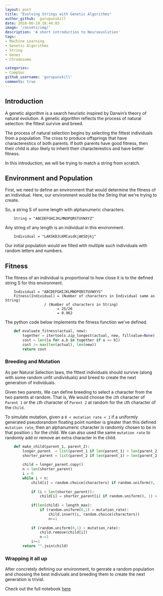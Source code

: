 ```yaml
---
layout: post
title: "Evolving Strings with Genetic Algorithms"
author_github:  gurupunskill
date: 2018-06-19 16:44:03
image: '/assets/img/'
description: 'A short introduction to Neuroevolution'
tags:
- Machine Learning
- Genetic Algorithms
- String
- Genes
- Chromosome

categories:
- CompSoc
github_username: 'gurupunskill'
comments: true
---
```

## Introduction

A genetic algorithm is a search heuristic inspired by Darwin’s theory of natural evolution. A genetic algorithm reflects the process of natural selection: the fittest survive and breed.  

The process of natural selection begins by selecting the fittest individuals from a population. The cross to produce offsprings that have characterestics of both parents. If both parents have good fitness, then their child is also likely to inherit their characterestics and have better fitness.

In this introduction, we will be trying to match a string from scratch.  

## Environment and Population

First, we need to define an environment that would determine the fitness of an individual. Here, our environment would be the String that we're trying to create.  

So, a string S of some length with alphanumeric characters.  
```
	String = "ABCDEFGHIJKLMNOPQRSTUVWXYZ"
```  
   
Any string of any length is an individual in this environment.  
   
```
	Individual = "LAKSKDJLKMCasdkjAKSDjkj"
```
Our initial population would we filled with multiple such individuals with random letters and numbers.  

## Fitness

The fitness of an individual is proportional to how close it is to the defined string S for this environment.  
  

```
	Individual = "ABCDEFGHIJKLMNOPQRSTUVWXYS"  
	Fitness(Individual) = (Number of characters in Individual same as String)  
			      / (Number of characters in String)  
						= 25/26
						= 0.962
```


The python code below implements the fitness function we've defined.  

  
```python	
    def evaluate_fitness(actual, new):
        together = itertools.zip_longest(actual, new, fillvalue=None)
        cost = len([a for a,b in together if a == b])
        cost /= max(len(actual), len(new))
        return cost
```
  
  
### Breeding and Mutation
As per Natural Selection laws, the fittest individuals should survive (along with some random unfit undividuals) and breed to create the next generation of individuals.  

Given two parents, We can define breeding to select a character from the two parents at random. That is, We would choose the `i`th character of `Parent 1` or the `i`th character of `Parent 2` at random for the `i`th character of the `Child`.  

To simulate mutation, given a `0 < mutation rate < 1`  if a uniformly generated pseudorandom floating point number is greater than this defined `mutation rate`, then an alphanumeric character is randomly chosen to be in that position `i` for the child. We can also used the same `mutation rate` to randomly add or remove an extra character in the child.  

```python
    def make_child(parent_1, parent_2):
        longer_parent  = list(parent_1 if len(parent_1) > len(parent_2) else parent_2)
        shorter_parent = list(parent_2 if len(parent_1) > len(parent_2) else parent_1)
    
        child = longer_parent.copy()
        n = len(shorter_parent)
        i = 0
        while i < n:
            child[i] = random.choice(characters) if random.uniform(0, 1) > mutation_rate else child[i]
            
            if (i < len(shorter_parent)):
                child[i] = shorter_parent[i] if random.uniform(0, 1) > 0.5 else longer_parent[i]
            
            if(len(child) < length_max):
                if (random.uniform(0,1) > mutation_rate):
                    child.insert(i, random.choice(characters))
                    n+=1
                
            if (random.uniform(0,1) > mutation_rate):
                child.remove(child[i])
                n-=1
            i+=1
        return "".join(child)
```
  
  
### Wrapping it all up
  
After concretely defining our environment, to genrate a random population and choosing the best indiviuals and breeding them to create the next generation is trivial.  

Check out the full notebook [here](https://github.com/gurupunskill/string-matcher/)
